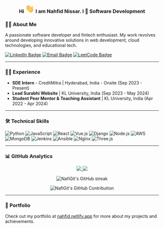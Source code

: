 <h3 align="center">Hi  <img src="https://raw.githubusercontent.com/KevinPatel04/KevinPatel04/master/Hi.gif" width="30px">  I am Nahfid Nissar. I 💙 Software Development</h3>

### 👨‍💻 About Me
A passionate software developer and fintech enthusiast. My work revolves around developing innovative solutions in web development, cloud technologies, and educational tech.

[![LinkedIn Badge](https://img.shields.io/badge/-Nahfid%20Nissar-0077B5?style=flat&logo=Linkedin&logoColor=white)](https://linkedin.com/in/nahfid)
[![Email Badge](https://img.shields.io/badge/-nissarnahfid@gmail.com-D14836?style=flat&logo=Gmail&logoColor=white)](mailto:nissarnahfid@gmail.com)
[![LeetCode Badge](https://img.shields.io/badge/-NafiGit-FFA116?style=flat&logo=LeetCode&logoColor=black)](https://leetcode.com/u/NafiGit/)

---

### 🧑‍🏫 Experience

- **SDE Intern** - CreditMitra | Hyderabad, India - Onsite (Sep 2023 - Present)
- **Lead Surabhi Website** | KL University, India (Sep 2023 - May 2024)
- **Student Peer Mentor & Teaching Assistant** | KL University, India (Apr 2022 - Apr 2024)

---

### 🛠️ Technical Skills
![Python](https://img.shields.io/badge/-Python-3776AB?style=flat&logo=Python&logoColor=white)
![JavaScript](https://img.shields.io/badge/-JavaScript-F7DF1E?style=flat&logo=javascript&logoColor=black)
![React](https://img.shields.io/badge/-React-61DAFB?style=flat&logo=react&logoColor=black)
![Vue.js](https://img.shields.io/badge/-Vue.js-4FC08D?style=flat&logo=vue.js&logoColor=white)
![Django](https://img.shields.io/badge/-Django-092E20?style=flat&logo=django&logoColor=white)
![Node.js](https://img.shields.io/badge/-Node.js-339933?style=flat&logo=node.js&logoColor=white)
![AWS](https://img.shields.io/badge/-AWS-232F3E?style=flat&logo=amazon-aws&logoColor=white)
![MongoDB](https://img.shields.io/badge/-MongoDB-47A248?style=flat&logo=mongodb&logoColor=white)
![Jenkins](https://img.shields.io/badge/-Jenkins-D24939?style=flat&logo=jenkins&logoColor=white)
![Ansible](https://img.shields.io/badge/-Ansible-EE0000?style=flat&logo=ansible&logoColor=white)
![Nginx](https://img.shields.io/badge/-Nginx-009639?style=flat&logo=nginx&logoColor=white)
![Three.js](https://img.shields.io/badge/-Three.js-000000?style=flat&logo=three.js&logoColor=white)

---

### 📊 GitHub Analytics

<p align="center">
<a href="https://github.com/NafiGit">
  <img height="180em" src="https://github-readme-stats.vercel.app/api?username=NafiGit&show_icons=true&theme=radical&include_all_commits=true&count_private=true"/>
  <img height="180em" src="https://github-readme-stats.vercel.app/api/top-langs/?username=NafiGit&layout=compact&langs_count=8&theme=radical"/>
</a>
</p>

<p align="center">
  <img src="https://github-readme-streak-stats.herokuapp.com/?user=NafiGit&theme=radical" alt="NafiGit's GitHub streak"/>
</p>

<p align="center">
  <img src="https://github-profile-summary-cards.vercel.app/api/cards/profile-details?username=NafiGit&theme=radical" alt="NafiGit's GitHub Contribution"/>
</p>

---

### 📰 Portfolio
Check out my portfolio at [nahfid.netlify.app](https://nahfid.netlify.app) for more about my projects and achievements.

